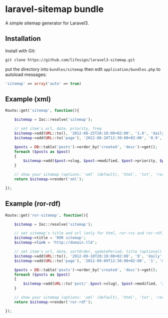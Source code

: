# laravel-sitemap bundle

A simple sitemap generator for Laravel3.


## Installation

Install with Git:

    git clone https://github.com/lifesign/laravel3-sitemap.git

put the directory into ``bundles/sitemap``
then edit ``application/bundles.php`` to autoload messages:

```php
'sitemap' => array('auto' => true)
```

## Example (xml)

```php
Route::get('sitemap', function(){

    $sitemap = Ioc::resolve('sitemap');

    // set item's url, date, priority, freq
    $sitemap->add(URL::to(), '2012-08-25T20:10:00+02:00', '1.0', 'daily');
    $sitemap->add(URL::to('page'), '2012-08-26T12:30:00+02:00', '0.9', 'monthly');

    $posts = DB::table('posts')->order_by('created', 'desc')->get();
    foreach ($posts as $post)
    {
        $sitemap->add($post->slug, $post->modified, $post->priority, $post->freq);
    }

    // show your sitemap (options: 'xml' (default), 'html', 'txt', 'ror-rss', 'ror-rdf')
    return $sitemap->render('xml');

});
```

## Example (ror-rdf)

```php
Route::get('ror-sitemap', function(){

    $sitemap = Ioc::resolve('sitemap');

    // set sitemap's title and url (only for html, ror-rss and ror-rdf)
    $sitemap->title = 'ROR sitemap';
    $sitemap->link = 'http://domain.tld';

    // set item's url, date, sortOrder, updatePeriod, title (optional)
    $sitemap->add(URL::to(), '2012-09-10T20:10:00+02:00', '0', 'daily', 'My page title');
    $sitemap->add(URL::to('page'), '2012-09-09T12:30:00+02:00', '1', 'monthly', 'Other page title');

    $posts = DB::table('posts')->order_by('created', 'desc')->get();
    foreach ($posts as $post)
    {
        $sitemap->add(URL::to('post/'.$post->slug), $post->modified, '2', 'weekly', $post->title);
    }

    // show your sitemap (options: 'xml' (default), 'html', 'txt', 'ror-rss', 'ror-rdf')
    return $sitemap->render('ror-rdf');

});
```